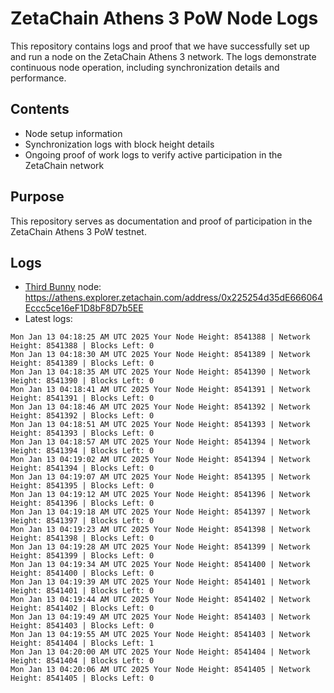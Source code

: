 # ZetaChain Athens 3 PoW Node Logs
This repository contains logs and proof that we have successfully set up and run a node on the ZetaChain Athens 3 network. The logs demonstrate continuous node operation, including synchronization details and performance.

## Contents
- Node setup information
- Synchronization logs with block height details
- Ongoing proof of work logs to verify active participation in the ZetaChain network

## Purpose
This repository serves as documentation and proof of participation in the ZetaChain Athens 3 PoW testnet.

## Logs

- [Third Bunny](https://thirdbunny.xyz/) node: https://athens.explorer.zetachain.com/address/0x225254d35dE666064Eccc5ce16eF1D8bF8D7b5EE
- Latest logs:
```
Mon Jan 13 04:18:25 AM UTC 2025 Your Node Height: 8541388 | Network Height: 8541388 | Blocks Left: 0
Mon Jan 13 04:18:30 AM UTC 2025 Your Node Height: 8541389 | Network Height: 8541389 | Blocks Left: 0
Mon Jan 13 04:18:35 AM UTC 2025 Your Node Height: 8541390 | Network Height: 8541390 | Blocks Left: 0
Mon Jan 13 04:18:41 AM UTC 2025 Your Node Height: 8541391 | Network Height: 8541391 | Blocks Left: 0
Mon Jan 13 04:18:46 AM UTC 2025 Your Node Height: 8541392 | Network Height: 8541392 | Blocks Left: 0
Mon Jan 13 04:18:51 AM UTC 2025 Your Node Height: 8541393 | Network Height: 8541393 | Blocks Left: 0
Mon Jan 13 04:18:57 AM UTC 2025 Your Node Height: 8541394 | Network Height: 8541394 | Blocks Left: 0
Mon Jan 13 04:19:02 AM UTC 2025 Your Node Height: 8541394 | Network Height: 8541394 | Blocks Left: 0
Mon Jan 13 04:19:07 AM UTC 2025 Your Node Height: 8541395 | Network Height: 8541395 | Blocks Left: 0
Mon Jan 13 04:19:12 AM UTC 2025 Your Node Height: 8541396 | Network Height: 8541396 | Blocks Left: 0
Mon Jan 13 04:19:18 AM UTC 2025 Your Node Height: 8541397 | Network Height: 8541397 | Blocks Left: 0
Mon Jan 13 04:19:23 AM UTC 2025 Your Node Height: 8541398 | Network Height: 8541398 | Blocks Left: 0
Mon Jan 13 04:19:28 AM UTC 2025 Your Node Height: 8541399 | Network Height: 8541399 | Blocks Left: 0
Mon Jan 13 04:19:34 AM UTC 2025 Your Node Height: 8541400 | Network Height: 8541400 | Blocks Left: 0
Mon Jan 13 04:19:39 AM UTC 2025 Your Node Height: 8541401 | Network Height: 8541401 | Blocks Left: 0
Mon Jan 13 04:19:44 AM UTC 2025 Your Node Height: 8541402 | Network Height: 8541402 | Blocks Left: 0
Mon Jan 13 04:19:49 AM UTC 2025 Your Node Height: 8541403 | Network Height: 8541403 | Blocks Left: 0
Mon Jan 13 04:19:55 AM UTC 2025 Your Node Height: 8541403 | Network Height: 8541404 | Blocks Left: 1
Mon Jan 13 04:20:00 AM UTC 2025 Your Node Height: 8541404 | Network Height: 8541404 | Blocks Left: 0
Mon Jan 13 04:20:06 AM UTC 2025 Your Node Height: 8541405 | Network Height: 8541405 | Blocks Left: 0
```
